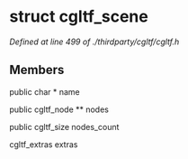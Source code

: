 # struct cgltf_scene

*Defined at line 499 of ./thirdparty/cgltf/cgltf.h*

## Members

public char * name

public cgltf_node ** nodes

public cgltf_size nodes_count

cgltf_extras extras



